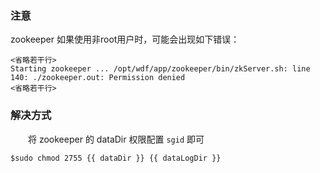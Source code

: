 ### 注意

zookeeper 如果使用非root用户时，可能会出现如下错误：
```
<省略若干行>
Starting zookeeper ... /opt/wdf/app/zookeeper/bin/zkServer.sh: line 140: ./zookeeper.out: Permission denied
<省略若干行>
```
### 解决方式
  将 zookeeper 的 dataDir 权限配置 `sgid` 即可
```
$sudo chmod 2755 {{ dataDir }} {{ dataLogDir }}
```
